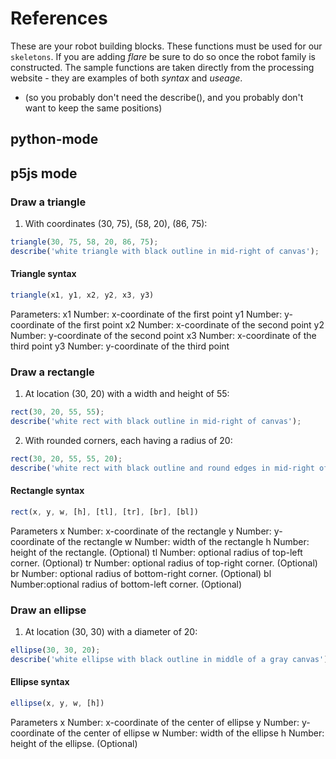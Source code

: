 # References

These are your robot building blocks. These functions must be used for our `skeletons`.
If you are adding _flare_ be sure to do so once the robot family is constructed.
The sample functions are taken directly from the processing website - they are examples of both _syntax_ and _useage_.

- (so you probably don't need the describe(), and you probably don't want to keep the same positions)

## python-mode

## p5js mode

### Draw a triangle

1. With coordinates (30, 75), (58, 20), (86, 75):

```JavaScript
triangle(30, 75, 58, 20, 86, 75);
describe('white triangle with black outline in mid-right of canvas');
```

#### Triangle syntax

```JavaScript
triangle(x1, y1, x2, y2, x3, y3)
```

Parameters:
  x1 Number: x-coordinate of the first point
  y1 Number: y-coordinate of the first point
  x2 Number: x-coordinate of the second point
  y2 Number: y-coordinate of the second point
  x3 Number: x-coordinate of the third point
  y3 Number: y-coordinate of the third point

### Draw a rectangle

1. At location (30, 20) with a width and height of 55:

```JavaScript
rect(30, 20, 55, 55);
describe('white rect with black outline in mid-right of canvas');
```

2. With rounded corners, each having a radius of 20:

```JavaScript
rect(30, 20, 55, 55, 20);
describe('white rect with black outline and round edges in mid-right of canvas');
```

#### Rectangle syntax

```JavaScript
rect(x, y, w, [h], [tl], [tr], [br], [bl])
```

Parameters
  x Number: x-coordinate of the rectangle
  y Number: y-coordinate of the rectangle
  w Number: width of the rectangle
  h Number: height of the rectangle. (Optional)
  tl Number: optional radius of top-left corner. (Optional)
  tr Number: optional radius of top-right corner. (Optional)
  br Number: optional radius of bottom-right corner. (Optional)
  bl Number:optional radius of bottom-left corner. (Optional)

### Draw an ellipse

1. At location (30, 30) with a diameter of 20:

```JavaScript
ellipse(30, 30, 20);
describe('white ellipse with black outline in middle of a gray canvas');
```

#### Ellipse syntax

```JavaScript
ellipse(x, y, w, [h])
```

Parameters
    x Number: x-coordinate of the center of ellipse
    y Number: y-coordinate of the center of ellipse
    w Number: width of the ellipse
    h Number: height of the ellipse. (Optional)
